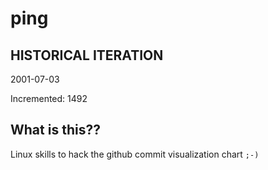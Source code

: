 # ping

## HISTORICAL ITERATION
2001-07-03

Incremented: 1492

## What is this?? 
Linux skills to hack the github commit visualization chart `;-)`
